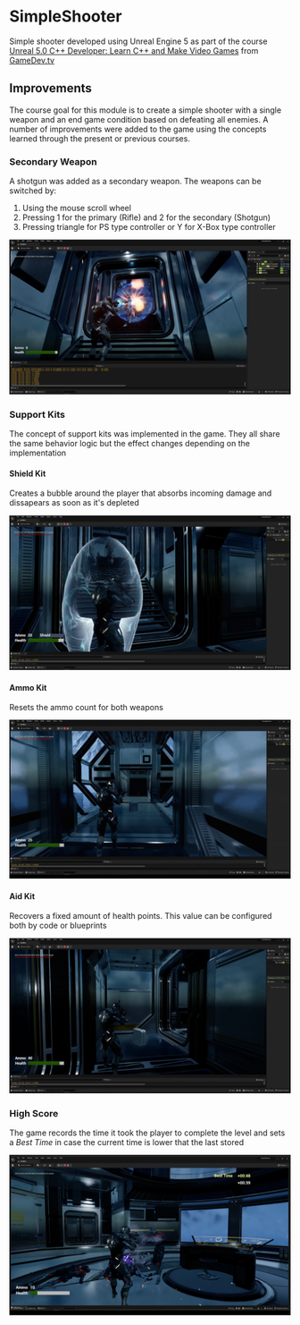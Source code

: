 # SimpleShooter

Simple shooter developed using Unreal Engine 5 as part of the course [Unreal 5.0 C++ Developer: Learn C++ and Make Video Games](https://www.gamedev.tv/p/unreal-5-0-c-developer-learn-c-and-make-video-games/?coupon_code=DEVSTART) from [GameDev.tv](https://www.gamedev.tv)

## Improvements
The course goal for this module is to create a simple shooter with a single weapon and an end game condition based on defeating all enemies. A number of improvements were added to the game using the concepts learned through the present or previous courses.

### Secondary Weapon
A shotgun was added as a secondary weapon. The weapons can be switched by:

1. Using the mouse scroll wheel
2. Pressing 1 for the primary (Rifle) and 2 for the secondary (Shotgun)
3. Pressing triangle for PS type controller or Y for X-Box type controller

![](Docs/img/shotgun.png)

### Support Kits
The concept of support kits was implemented in the game. They all share the same behavior logic but the effect changes depending on the implementation

#### Shield Kit
Creates a bubble around the player that absorbs incoming damage and dissapears as soon as it's depleted

![](Docs/img/shield.png)

#### Ammo Kit
Resets the ammo count for both weapons

![](Docs/img/ammo.png)

#### Aid Kit
Recovers a fixed amount of health points. This value can be configured both by code or blueprints

![](Docs/img/heal.png)

### High Score
The game records the time it took the player to complete the level and sets a *Best Time* in case the current time is lower that the last stored

![](Docs/img/high-score.png)
